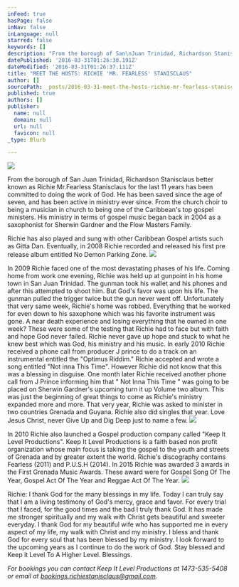 ```yaml
---
inFeed: true
hasPage: false
inNav: false
inLanguage: null
starred: false
keywords: []
description: "From the borough of San\nJuan Trinidad, Richardson Stanisclaus better known as Richie Mr.Fearless\nStanisclaus for the last 11 years has been committed to doing the work of God.\nHe has been saved since the age of seven, and has been active in ministry ever\nsince. From the church choir to being a musician in church to being one of the\nCaribbean’s top gospel ministers. His ministry in terms of gospel music began\nback in 2004 as a saxophonist for Sherwin Gardner and the Flow Masters Family.\_"
datePublished: '2016-03-31T01:26:38.191Z'
dateModified: '2016-03-31T01:26:37.111Z'
title: "MEET THE HOSTS: RICHIE 'MR. FEARLESS' STANISCLAUS"
author: []
sourcePath: _posts/2016-03-31-meet-the-hosts-richie-mr-fearless-stanisclaus.md
published: true
authors: []
publisher:
  name: null
  domain: null
  url: null
  favicon: null
_type: Blurb

---
```

![](https://the-grid-user-content.s3-us-west-2.amazonaws.com/bdc06f61-4425-4716-a43a-0272e822f10d.jpg)

From the borough of San
Juan Trinidad, Richardson Stanisclaus better known as Richie Mr.Fearless
Stanisclaus for the last 11 years has been committed to doing the work of God.
He has been saved since the age of seven, and has been active in ministry ever
since. From the church choir to being a musician in church to being one of the
Caribbean's top gospel ministers. His ministry in terms of gospel music began
back in 2004 as a saxophonist for Sherwin Gardner and the Flow Masters Family. 

Richie has also played and sung with other Caribbean Gospel artists such as Gitta Dan. Eventually, in 2008 Richie recorded and released his first
pre release album entitled No Demon Parking Zone.
![](https://the-grid-user-content.s3-us-west-2.amazonaws.com/823c1e93-baec-43f6-99fa-3555ef62ab1a.jpg)

In 2009 Richie faced
one of the most devastating phases of his life. Coming home from work one
evening, Richie was held up at gunpoint in his home town in San Juan Trinidad.
The gunman took his wallet and his phones and after this attempted to shoot him.
But God's favor was upon his life. The gunman pulled the trigger twice but the
gun never went off. Unfortunately that very same week, Richie's home was
robbed. Everything that he worked for even down to his saxophone which was his
favorite instrument was gone. A near death experience and losing everything
that he owned in one week? These were some of the testing that Richie had to
face but with faith and hope God never failed. Richie never gave up hope and
stuck to what he knew best which was God, his ministry and his music. In early
2010 Richie received a phone call from producer J prince to do a track on an
instrumental entitled the "Optimus Riddim." Richie accepted and wrote a song
entitled "Not inna This Time". However Richie did not know that this was a
blessing in disguise. One month later Richie received another phone call from J
Prince informing him that " Not Inna This Time " was going to be placed on Sherwin
Gardner's upcoming turn it up Volume two album. This was just the beginning of
great things to come as Richie's ministry expanded more and more. That very year,
Richie was asked to minister in two countries Grenada and Guyana. Richie also
did singles that year. Love Jesus Christ, never Give Up and Dig Deep just to
name a few. ![](https://the-grid-user-content.s3-us-west-2.amazonaws.com/2faa5395-5b64-4294-a9b3-682d7e84620f.jpg)

In 2010 Richie also launched a Gospel production company called
"Keep It Level Productions". Keep It Level Productions is a faith based non
profit organization whose main focus is taking the gospel to the youth and
streets of Grenada and by greater extent the world. Richie's discography contains Fearless (2011) and P.U.S.H (2014). In 2015 Richie was awarded 3 awards in the First Grenada Music Awards. These award were for Gospel Song Of The Year, Gospel Act Of The Year and Reggae Act Of The Year.
![](https://the-grid-user-content.s3-us-west-2.amazonaws.com/6028ce38-3a9f-424c-8490-20cab8efc6a7.jpg)

Richie: I thank God for the many blessings
in my life. Today I can truly say that I am a living testimony of God's mercy,
grace and favor. For every trial that I faced, for the good times and the bad I
truly thank God. It has made me stronger spiritually and my walk with Christ
gets beautiful and sweeter everyday. I thank God for my beautiful wife who has
supported me in every aspect of my life, my walk with Christ and my ministry. I
bless and thank God for every soul that has been blessed by my ministry. I look
forward to the upcoming years as I continue to do the work of God. Stay blessed
and Keep it Level To A Higher Level.
Blessings.

_For bookings you can contact Keep It Level Productions at 1473-535-5408 or email at bookings.richiestanisclaus@gmail.com._